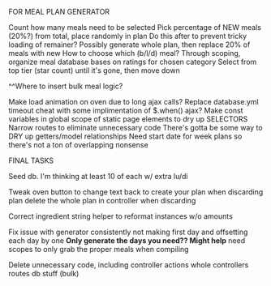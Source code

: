 FOR MEAL PLAN GENERATOR

Count how many meals need to be selected
Pick percentage of NEW meals (20%?) from total, place randomly in plan
  Do this after to prevent tricky loading of remainer?
    Possibly generate whole plan, then replace 20% of meals with new
  How to choose which (b/l/d) meal?
Through scoping, organize meal database bases on ratings for chosen category
Select from top tier (star count) until it's gone, then move down

^^Where to insert bulk meal logic?

Make load animation on oven due to long ajax calls?
Replace database.yml timeout cheat with some implimentation of $.when() ajax?
Make const variables in global scope of static page elements to dry up SELECTORS
Narrow routes to eliminate unnecessary code
There's gotta be some way to DRY up getters/model relationships
Need start date for week plans so there's not a ton of overlapping nonsense

FINAL TASKS

Seed db. I'm thinking at least 10 of each w/ extra lu/di

Tweak oven button to
  change text back to create your plan when discarding plan
  delete the whole plan in controller when discarding

Correct ingredient string helper to reformat instances w/o amounts

Fix issue with generator
  consistently not making first day and
  offsetting each day by one
  **Only generate the days you need?? Might help**
  need scopes to only grab the proper meals when compiling

Delete unnecessary code, including
  controller actions
  whole controllers
  routes
  db stuff (bulk)
